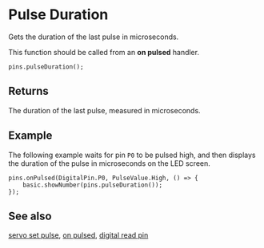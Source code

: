 # Pulse Duration

Gets the duration of the last pulse in microseconds.

This function should be called from an **on pulsed** handler.

```sig
pins.pulseDuration();
```

## Returns

The duration of the last pulse, measured in microseconds.

## Example

The following example waits for pin ``P0`` to be pulsed high, and then
displays the duration of the pulse in microseconds on the LED screen.

```blocks
pins.onPulsed(DigitalPin.P0, PulseValue.High, () => {
    basic.showNumber(pins.pulseDuration());
});
```

## See also

[servo set pulse](/reference/pins/servo-set-pulse),
[on pulsed](/reference/pins/on-pulsed),
[digital read pin](/reference/pins/digital-read-pin)
